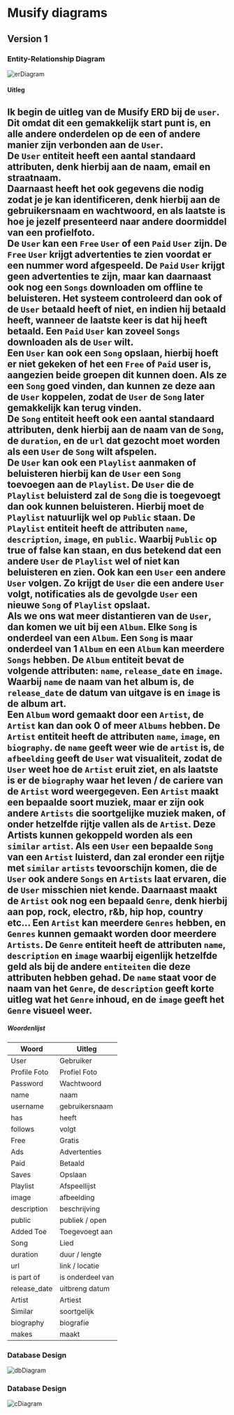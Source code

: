 # Musify diagrams
## Version 1
### Entity-Relationship Diagram
![erDiagram](images/v1/erd.png)

#### Uitleg
Ik begin de uitleg van de Musify ERD bij de `user`. Dit omdat dit een gemakkelijk start punt is, en alle andere onderdelen op de een of andere manier zijn verbonden aan de `User`. 
<br>
De `User` entiteit heeft een aantal standaard attributen, denk hierbij aan de naam, email en straatnaam. 
<br>
Daarnaast heeft het ook gegevens die nodig zodat je je kan identificeren, denk hierbij aan de gebruikersnaam en wachtwoord, en als laatste is hoe je jezelf presenteerd naar andere doormiddel van een profielfoto.
<br>
De `User` kan een `Free` `User` of een `Paid` `User` zijn. De `Free` `User` krijgt advertenties te zien voordat er een nummer word afgespeeld. De `Paid` `User` krijgt geen advertenties te zijn, maar kan daarnaast ook nog een `Songs` downloaden om offline te beluisteren.
Het systeem controleerd dan ook of de `User` betaald heeft of niet, en indien hij betaald heeft, wanneer de laatste keer is dat hij heeft betaald.
Een `Paid` `User` kan zoveel `Songs` downloaden als de `User` wilt.
<br>
Een `User` kan ook een `Song` opslaan, hierbij hoeft er niet gekeken of het een `Free` of `Paid` user is, aangezien beide groepen dit kunnen doen. 
Als ze een `Song` goed vinden, dan kunnen ze deze aan de `User` koppelen, zodat de `User` de `Song` later gemakkelijk kan terug vinden.
<br>
De `Song` entiteit heeft ook een aantal standaard attributen, denk hierbij aan de naam van de `Song`, de `duration`, en de `url` dat gezocht moet worden als een `User` de `Song` wilt afspelen.
<br>
De `User` kan ook een `Playlist` aanmaken of beluisteren hierbij kan de `User` een `Song` toevoegen aan de `Playlist`. De `User` die de `Playlist` beluisterd zal de `Song` die is toegevoegt dan ook kunnen beluisteren.
Hierbij moet de `Playlist` natuurlijk wel op `Public` staan. De `Playlist` entiteit heeft de attributen `name`, `description`, `image`, en `public`. Waarbij `Public` op true of false kan staan, en dus betekend dat een andere `User` de `Playlist` wel of niet kan beluisteren en zien.
Ook kan een `User` een andere `User` volgen. Zo krijgt de `User` die een andere `User` volgt, notificaties als de gevolgde `User` een nieuwe `Song` of `Playlist` opslaat.
<br>
Als we ons wat meer distantieren van de `User`, dan komen we uit bij een `Album`. Elke `Song` is onderdeel van een `Album`. Een `Song` is maar onderdeel van 1 `Album` en een `Album` kan meerdere `Songs` hebben.
De `Album` entiteit bevat de volgende attributen: `name`, `release_date` en `image`. Waarbij `name` de naam van het album is, de `release_date` de datum van uitgave is en `image` is de album art.
<br>
Een `Album` word gemaakt door een `Artist`, de `Artist` kan dan ook 0 of meer `Albums` hebben.
De `Artist` entiteit heeft de attributen `name`, `image`, en `biography`. de `name` geeft weer wie de `artist` is, de `afbeelding` geeft de `User` wat visualiteit, zodat de `User` weet hoe de `Artist` eruit ziet, en als laatste is er de `biography` waar het leven / de cariere van de `Artist` word weergegeven.
Een `Artist` maakt een bepaalde soort muziek, maar er zijn ook andere `Artists` die soortgelijke muziek maken, of onder hetzelfde rijtje vallen als de `Artist`.
Deze Artists kunnen gekoppeld worden als een `similar` `artist`. Als een `User` een bepaalde `Song` van een `Artist` luisterd, dan zal eronder een rijtje met `similar` `artists` tevoorschijn komen, die de `User` ook andere `Songs` en `Artists` laat ervaren, die de `User` misschien niet kende.
Daarnaast maakt de `Artist` ook nog een bepaald `Genre`, denk hierbij aan pop, rock, electro, r&b, hip hop, country etc... Een `Artist` kan meerdere `Genres` hebben, en `Genres` kunnen gemaakt worden door meerdere `Artists`.
De `Genre` entiteit heeft de attributen `name`, `description` en `image` waarbij eigenlijk hetzelfde geld als bij de andere `entiteiten` die deze attributen hebben gehad.
De `name` staat voor de naam van het `Genre`, de `description` geeft korte uitleg wat het `Genre` inhoud, en de `image` geeft het `Genre` visueel weer.
---
##### Woordenlijst
| Woord 			| 	Uitleg 			|
| ----- 			| ------ 			|
| User  			| Gebruiker			|
| Profile Foto		| Profiel Foto		|
| Password 			| Wachtwoord		|
| name				| naam				|
| username			| gebruikersnaam	|
| has				| heeft				|
| follows			| volgt				|
| Free				| Gratis			|
| Ads				| Advertenties		|
| Paid				| Betaald			|
| Saves				| Opslaan			|
| Playlist 			| Afspeellijst		|
| image				| afbeelding		|
| description		| beschrijving		|
| public 			| publiek / open	|
| Added Toe			| Toegevoegt aan	|
| Song				| Lied				|
| duration			| duur / lengte		|
| url				| link / locatie	|
| is part of		| is onderdeel van	|
| release_date 		| uitbreng datum	|
| Artist			| Artiest			|
| Similar			| soortgelijk 		|
| biography 		| biografie			|
| makes				| maakt				|



### Database Design
![dbDiagram](images/v1/dbo.png)

### Database Design
![cDiagram](images/v1/class.png)



